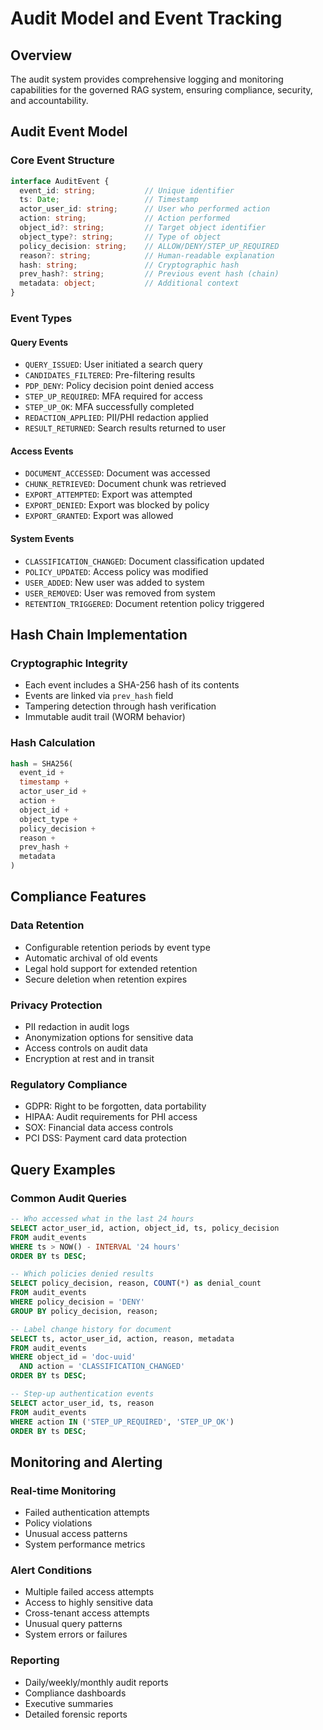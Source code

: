 # Audit Model and Event Tracking

## Overview

The audit system provides comprehensive logging and monitoring capabilities for the governed RAG system, ensuring compliance, security, and accountability.

## Audit Event Model

### Core Event Structure
```typescript
interface AuditEvent {
  event_id: string;           // Unique identifier
  ts: Date;                   // Timestamp
  actor_user_id: string;      // User who performed action
  action: string;             // Action performed
  object_id?: string;         // Target object identifier
  object_type?: string;       // Type of object
  policy_decision: string;    // ALLOW/DENY/STEP_UP_REQUIRED
  reason?: string;            // Human-readable explanation
  hash: string;               // Cryptographic hash
  prev_hash?: string;         // Previous event hash (chain)
  metadata: object;           // Additional context
}
```

### Event Types

#### Query Events
- `QUERY_ISSUED`: User initiated a search query
- `CANDIDATES_FILTERED`: Pre-filtering results
- `PDP_DENY`: Policy decision point denied access
- `STEP_UP_REQUIRED`: MFA required for access
- `STEP_UP_OK`: MFA successfully completed
- `REDACTION_APPLIED`: PII/PHI redaction applied
- `RESULT_RETURNED`: Search results returned to user

#### Access Events
- `DOCUMENT_ACCESSED`: Document was accessed
- `CHUNK_RETRIEVED`: Document chunk was retrieved
- `EXPORT_ATTEMPTED`: Export was attempted
- `EXPORT_DENIED`: Export was blocked by policy
- `EXPORT_GRANTED`: Export was allowed

#### System Events
- `CLASSIFICATION_CHANGED`: Document classification updated
- `POLICY_UPDATED`: Access policy was modified
- `USER_ADDED`: New user was added to system
- `USER_REMOVED`: User was removed from system
- `RETENTION_TRIGGERED`: Document retention policy triggered

## Hash Chain Implementation

### Cryptographic Integrity
- Each event includes a SHA-256 hash of its contents
- Events are linked via `prev_hash` field
- Tampering detection through hash verification
- Immutable audit trail (WORM behavior)

### Hash Calculation
```sql
hash = SHA256(
  event_id + 
  timestamp + 
  actor_user_id + 
  action + 
  object_id + 
  object_type + 
  policy_decision + 
  reason + 
  prev_hash + 
  metadata
)
```

## Compliance Features

### Data Retention
- Configurable retention periods by event type
- Automatic archival of old events
- Legal hold support for extended retention
- Secure deletion when retention expires

### Privacy Protection
- PII redaction in audit logs
- Anonymization options for sensitive data
- Access controls on audit data
- Encryption at rest and in transit

### Regulatory Compliance
- GDPR: Right to be forgotten, data portability
- HIPAA: Audit requirements for PHI access
- SOX: Financial data access controls
- PCI DSS: Payment card data protection

## Query Examples

### Common Audit Queries
```sql
-- Who accessed what in the last 24 hours
SELECT actor_user_id, action, object_id, ts, policy_decision
FROM audit_events 
WHERE ts > NOW() - INTERVAL '24 hours'
ORDER BY ts DESC;

-- Which policies denied results
SELECT policy_decision, reason, COUNT(*) as denial_count
FROM audit_events 
WHERE policy_decision = 'DENY'
GROUP BY policy_decision, reason;

-- Label change history for document
SELECT ts, actor_user_id, action, reason, metadata
FROM audit_events 
WHERE object_id = 'doc-uuid' 
  AND action = 'CLASSIFICATION_CHANGED'
ORDER BY ts DESC;

-- Step-up authentication events
SELECT actor_user_id, ts, reason
FROM audit_events 
WHERE action IN ('STEP_UP_REQUIRED', 'STEP_UP_OK')
ORDER BY ts DESC;
```

## Monitoring and Alerting

### Real-time Monitoring
- Failed authentication attempts
- Policy violations
- Unusual access patterns
- System performance metrics

### Alert Conditions
- Multiple failed access attempts
- Access to highly sensitive data
- Cross-tenant access attempts
- Unusual query patterns
- System errors or failures

### Reporting
- Daily/weekly/monthly audit reports
- Compliance dashboards
- Executive summaries
- Detailed forensic reports
